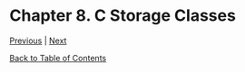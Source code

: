 # Chapter 8. C Storage Classes

[Previous](/Chapter7._C_Constants_and_Literals/README.md "Chapter 7. C Constants and Literals") | [Next](/Chapter9._C_Operators/README.md "Chapter 9. C Operators")

[Back to Table of Contents](../README.md "Table of Contents")
